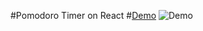 #Pomodoro Timer on React
#[Demo](http://rakapudl.github.io/pomodoro/)
![Demo](https://pp.vk.me/c636917/v636917870/12cc0/m3Q3zUVq-Wk.jpg)
